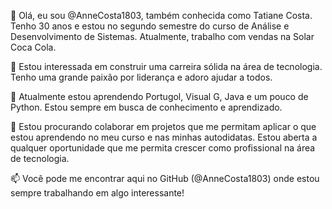 👋 Olá, eu sou @AnneCosta1803, também conhecida como Tatiane Costa. Tenho 30 anos e estou no segundo semestre do curso de Análise e Desenvolvimento de Sistemas. Atualmente, trabalho com vendas na Solar Coca Cola.

👀 Estou interessada em construir uma carreira sólida na área de tecnologia. Tenho uma grande paixão por liderança e adoro ajudar a todos.

🌱 Atualmente estou aprendendo Portugol, Visual G, Java e um pouco de Python. Estou sempre em busca de conhecimento e aprendizado.

💞️ Estou procurando colaborar em projetos que me permitam aplicar o que estou aprendendo no meu curso e nas minhas autodidatas. Estou aberta a qualquer oportunidade que me permita crescer como profissional na área de tecnologia.

📫 Você pode me encontrar aqui no GitHub (@AnneCosta1803) onde estou sempre trabalhando em algo interessante!

<!---
AnneCosta1803/AnneCosta1803 is a ✨ special ✨ repository because its `README.md` (this file) appears on your GitHub profile.
You can click the Preview link to take a look at your changes.
--->
